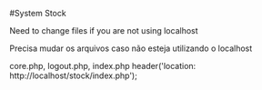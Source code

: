 #System Stock

Need to change files if you are not using localhost

Precisa mudar os arquivos caso não esteja utilizando o localhost

core.php, logout.php, index.php
header('location: http://localhost/stock/index.php');	
